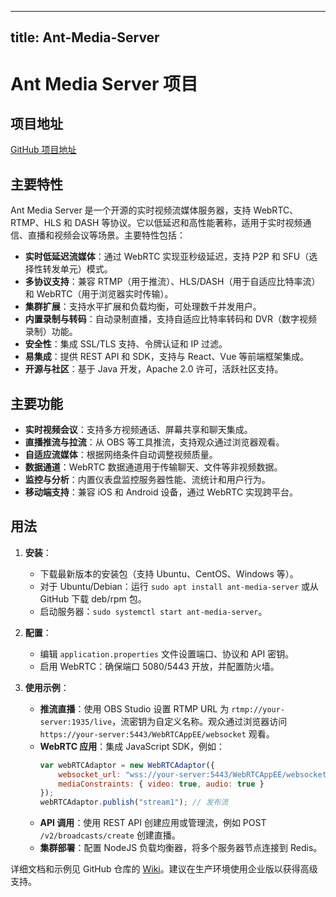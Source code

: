 
---
title: Ant-Media-Server
---

# Ant Media Server 项目

## 项目地址
[GitHub 项目地址](https://github.com/ant-media/Ant-Media-Server)

## 主要特性
Ant Media Server 是一个开源的实时视频流媒体服务器，支持 WebRTC、RTMP、HLS 和 DASH 等协议。它以低延迟和高性能著称，适用于实时视频通信、直播和视频会议等场景。主要特性包括：
- **实时低延迟流媒体**：通过 WebRTC 实现亚秒级延迟，支持 P2P 和 SFU（选择性转发单元）模式。
- **多协议支持**：兼容 RTMP（用于推流）、HLS/DASH（用于自适应比特率流）和 WebRTC（用于浏览器实时传输）。
- **集群扩展**：支持水平扩展和负载均衡，可处理数千并发用户。
- **内置录制与转码**：自动录制直播，支持自适应比特率转码和 DVR（数字视频录制）功能。
- **安全性**：集成 SSL/TLS 支持、令牌认证和 IP 过滤。
- **易集成**：提供 REST API 和 SDK，支持与 React、Vue 等前端框架集成。
- **开源与社区**：基于 Java 开发，Apache 2.0 许可，活跃社区支持。

## 主要功能
- **实时视频会议**：支持多方视频通话、屏幕共享和聊天集成。
- **直播推流与拉流**：从 OBS 等工具推流，支持观众通过浏览器观看。
- **自适应流媒体**：根据网络条件自动调整视频质量。
- **数据通道**：WebRTC 数据通道用于传输聊天、文件等非视频数据。
- **监控与分析**：内置仪表盘监控服务器性能、流统计和用户行为。
- **移动端支持**：兼容 iOS 和 Android 设备，通过 WebRTC 实现跨平台。

## 用法
1. **安装**：
   - 下载最新版本的安装包（支持 Ubuntu、CentOS、Windows 等）。
   - 对于 Ubuntu/Debian：运行 `sudo apt install ant-media-server` 或从 GitHub 下载 deb/rpm 包。
   - 启动服务器：`sudo systemctl start ant-media-server`。

2. **配置**：
   - 编辑 `application.properties` 文件设置端口、协议和 API 密钥。
   - 启用 WebRTC：确保端口 5080/5443 开放，并配置防火墙。

3. **使用示例**：
   - **推流直播**：使用 OBS Studio 设置 RTMP URL 为 `rtmp://your-server:1935/live`，流密钥为自定义名称。观众通过浏览器访问 `https://your-server:5443/WebRTCAppEE/websocket` 观看。
   - **WebRTC 应用**：集成 JavaScript SDK，例如：
     ```javascript
     var webRTCAdaptor = new WebRTCAdaptor({
         websocket_url: "wss://your-server:5443/WebRTCAppEE/websocket",
         mediaConstraints: { video: true, audio: true }
     });
     webRTCAdaptor.publish("stream1"); // 发布流
     ```
   - **API 调用**：使用 REST API 创建应用或管理流，例如 POST `/v2/broadcasts/create` 创建直播。
   - **集群部署**：配置 NodeJS 负载均衡器，将多个服务器节点连接到 Redis。

详细文档和示例见 GitHub 仓库的 [Wiki](https://github.com/ant-media/Ant-Media-Server/wiki)。建议在生产环境使用企业版以获得高级支持。